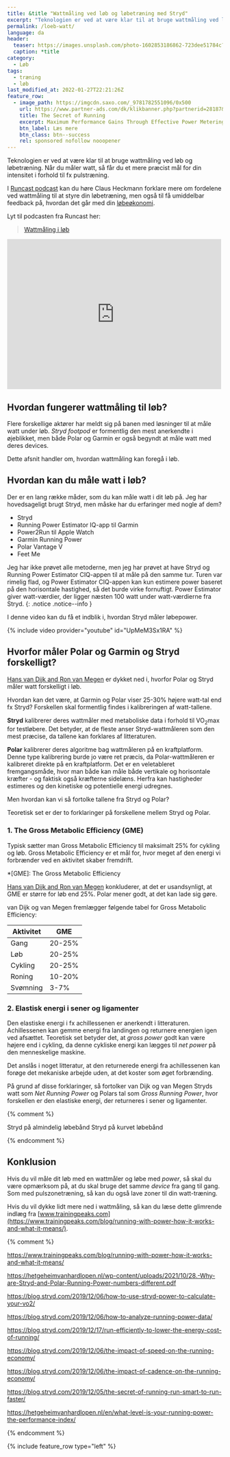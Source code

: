 ```yaml
---
title: &title "Wattmåling ved løb og løbetræning med Stryd"
excerpt: "Teknologien er ved at være klar til at bruge wattmåling ved løb og løbetræning. Når du måler watt, så får du et mere præcist mål for din intensitet i forhold til fx pulstræning."
permalink: /loeb-watt/
language: da
header:
  teaser: https://images.unsplash.com/photo-1602853186862-723dee51784c?ixlib=rb-1.2.1&ixid=MnwxMjA3fDB8MHxwaG90by1wYWdlfHx8fGVufDB8fHx8&auto=format&fit=crop&height=300&w=400&q=10
  caption: *title
category:
  - Løb
tags:
  - træning
  - løb
last_modified_at: 2022-01-27T22:21:26Z
feature_row:
  - image_path: https://imgcdn.saxo.com/_9781782551096/0x500
    url: https://www.partner-ads.com/dk/klikbanner.php?partnerid=28187&bannerid=43264&htmlurl=https://www.saxo.com/dk/the-secret-of-running_ron-van-megen-hans-van-dijk_paperback_9781782551096
    title: The Secret of Running
    excerpt: Maximum Performance Gains Through Effective Power Metering and Training Analysis
    btn_label: Læs mere
    btn_class: btn--success
    rel: sponsored nofollow nooopener
---
```


Teknologien er ved at være klar til at bruge wattmåling ved løb og løbetræning. Når du måler watt, så får du et mere præcist mål for din intensitet i forhold til fx pulstræning.

I [Runcast podcast](https://runcast.dk/podcast/wattmaaling-i-loeb/) kan du høre Claus Heckmann forklare mere om fordelene ved wattmåling til at styre din løbetræning, men også til få umiddelbar feedback på, hvordan det går med din [løbeøkonomi](/lobeokonomi/).

Lyt til podcasten fra Runcast her:

<blockquote class="wp-embedded-content" data-secret="RXYCSbDj4V"><a href="https://runcast.dk/podcast/wattmaaling-i-loeb/">Wattmåling i løb</a></blockquote><iframe sandbox="allow-scripts" security="restricted" src="https://runcast.dk/podcast/wattmaaling-i-loeb/embed/#?secret=RXYCSbDj4V" width="500" height="350" title="“Wattmåling i løb” — Runcast" data-secret="RXYCSbDj4V" frameborder="0" marginwidth="0" marginheight="0" scrolling="no" class="wp-embedded-content"></iframe><script type="text/javascript">/*! This file is auto-generated */!function(c,d){"use strict";var e=!1,o=!1;if(d.querySelector)if(c.addEventListener)e=!0;if(c.wp=c.wp||{},!c.wp.receiveEmbedMessage)if(c.wp.receiveEmbedMessage=function(e){var t=e.data;if(t)if(t.secret||t.message||t.value)if(!/[^a-zA-Z0-9]/.test(t.secret)){for(var r,a,i,s=d.querySelectorAll('iframe[data-secret="'+t.secret+'"]'),n=d.querySelectorAll('blockquote[data-secret="'+t.secret+'"]'),o=0;o<n.length;o++)n[o].style.display="none";for(o=0;o<s.length;o++)if(r=s[o],e.source===r.contentWindow){if(r.removeAttribute("style"),"height"===t.message){if(1e3<(i=parseInt(t.value,10)))i=1e3;else if(~~i<200)i=200;r.height=i}if("link"===t.message)if(a=d.createElement("a"),i=d.createElement("a"),a.href=r.getAttribute("src"),i.href=t.value,i.host===a.host)if(d.activeElement===r)c.top.location.href=t.value}}},e)c.addEventListener("message",c.wp.receiveEmbedMessage,!1),d.addEventListener("DOMContentLoaded",t,!1),c.addEventListener("load",t,!1);function t(){if(!o){o=!0;for(var e,t,r,a=-1!==navigator.appVersion.indexOf("MSIE 10"),i=!!navigator.userAgent.match(/Trident.*rv:11\./),s=d.querySelectorAll("iframe.wp-embedded-content"),n=0;n<s.length;n++){if(!(r=(t=s[n]).getAttribute("data-secret")))r=Math.random().toString(36).substr(2,10),t.src+="#?secret="+r,t.setAttribute("data-secret",r);if(a||i)(e=t.cloneNode(!0)).removeAttribute("security"),t.parentNode.replaceChild(e,t);t.contentWindow.postMessage({message:"ready",secret:r},"*")}}}}(window,document);</script>

## Hvordan fungerer wattmåling til løb?

Flere forskellige aktører har meldt sig på banen med løsninger til at måle watt under løb. _Stryd footpod_ er formentlig den mest anerkendte i øjeblikket, men både Polar og Garmin er også begyndt at måle watt med deres devices.

Dette afsnit handler om, hvordan wattmåling kan foregå i løb.

## Hvordan kan du måle watt i løb?

Der er en lang række måder, som du kan måle watt i dit løb på. Jeg har hovedsageligt brugt Stryd, men måske har du erfaringer med nogle af dem?

- Stryd
- Running Power Estimator IQ-app til Garmin
- Power2Run til Apple Watch
- Garmin Running Power
- Polar Vantage V
- Feet Me

Jeg har ikke prøvet alle metoderne, men jeg har prøvet at have Stryd og Running Power Estimator CIQ-appen til at måle på den samme tur. Turen var rimelig flad, og Power Estimator CIQ-appen kan kun estimere power baseret på den horisontale hastighed, så det burde virke fornuftigt. Power Estimator giver watt-værdier, der ligger næsten 100 watt under watt-værdierne fra Stryd.
{: .notice .notice--info }

I denne video kan du få et indblik i, hvordan Stryd måler løbepower.

{% include video provider="youtube" id="UpMeM3Sx1RA" %}

## Hvorfor måler Polar og Garmin og Stryd forskelligt?

[Hans van Dijk and Ron van Megen](https://hetgeheimvanhardlopen.nl/wp-content/uploads/2021/10/28.-Why-are-Stryd-and-Polar-Running-Power-numbers-different.pdf) er dykket ned i, hvorfor Polar og Stryd måler watt forskelligt i løb.

Hvordan kan det være, at Garmin og Polar viser 25-30% højere watt-tal end fx Stryd? Forskellen skal formentlig findes i kalibreringen af watt-tallene.

**Stryd** kalibrerer deres wattmåler med metaboliske data i forhold til VO<sub>2</sub>max for testløbere. Det betyder, at de fleste anser Stryd-wattmåleren som den mest præcise, da tallene kan forklares af litteraturen.

**Polar** kalibrerer deres algoritme bag wattmåleren på en kraftplatform. Denne type kalibrering burde jo være ret præcis, da Polar-wattmåleren er kalibreret direkte på en kraftplatform. Det er en veletableret fremgangsmåde, hvor man både kan måle både vertikale og horisontale kræfter - og faktisk også kræfterne sidelæns. Herfra kan hastigheder estimeres og den kinetiske og potentielle energi udregnes.

Men hvordan kan vi så fortolke tallene fra Stryd og Polar?

Teoretisk set er der to forklaringer på forskellene mellem Stryd og Polar.

### 1. The Gross Metabolic Efficiency (GME)

Typisk sætter man Gross Metabolic Efficiency til maksimalt 25% for cykling og løb. Gross Metabolic Efficiency er et mål for, hvor meget af den energi vi forbrænder ved en aktivitet skaber fremdrift.

*[GME]: The Gross Metabolic Efficiency

[Hans van Dijk and Ron van Megen](https://hetgeheimvanhardlopen.nl/wp-content/uploads/2021/10/28.-Why-are-Stryd-and-Polar-Running-Power-numbers-different.pdf) konkluderer, at det er usandsynligt, at GME er større for løb end 25%. Polar mener godt, at det kan lade sig gøre.

van Dijk og van Megen fremlægger følgende tabel for Gross Metabolic Efficiency:

| Aktivitet | GME |
|-|-|
| Gang | 20-25% |
| Løb | 20-25% |
| Cykling | 20-25% |
| Roning | 10-20% |
| Svømning | 3-7% |

### 2. Elastisk energi i sener og ligamenter

Den elastiske energi i fx achillessenen er anerkendt i litteraturen. Achillessenen kan gemme energi fra landingen og returnere energien igen ved afsættet. Teoretisk set betyder det, at _gross power_ godt kan være højere end i cykling, da denne cykliske energi kan lægges til _net power_ på den menneskelige maskine.

Det anslås i noget litteratur, at den returnerede energi fra achillessenen kan forøge det mekaniske arbejde uden, at det koster som øget forbrænding.

På grund af disse forklaringer, så fortolker van Dijk og van Megen Stryds watt som _Net Running Power_ og Polars tal som _Gross Running Power_, hvor forskellen er den elastiske energi, der returneres i sener og ligamenter.

{% comment %}

Stryd på almindelig løbebånd
Stryd på kurvet løbebånd

{% endcomment %}

## Konklusion

Hvis du vil måle dit løb med en wattmåler og løbe med _power_, så skal du være opmærksom på, at du skal bruge det samme _device_ fra gang til gang. Som med pulszonetræning, så kan du også lave zoner til din watt-træning.

Hvis du vil dykke lidt mere ned i wattmåling, så kan du læse dette glimrende indlæg fra [www.trainingpeaks.com](https://www.trainingpeaks.com/blog/running-with-power-how-it-works-and-what-it-means/).


{% comment %}

https://www.trainingpeaks.com/blog/running-with-power-how-it-works-and-what-it-means/

https://hetgeheimvanhardlopen.nl/wp-content/uploads/2021/10/28.-Why-are-Stryd-and-Polar-Running-Power-numbers-different.pdf

https://blog.stryd.com/2019/12/06/how-to-use-stryd-power-to-calculate-your-vo2/

https://blog.stryd.com/2019/12/06/how-to-analyze-running-power-data/

https://blog.stryd.com/2019/12/17/run-efficiently-to-lower-the-energy-cost-of-running/

https://blog.stryd.com/2019/12/06/the-impact-of-speed-on-the-running-economy/

https://blog.stryd.com/2019/12/06/the-impact-of-cadence-on-the-running-economy/

https://blog.stryd.com/2019/12/05/the-secret-of-running-run-smart-to-run-faster/

https://hetgeheimvanhardlopen.nl/en/what-level-is-your-running-power-the-performance-index/

{% endcomment %}

{% include feature_row type="left" %}
